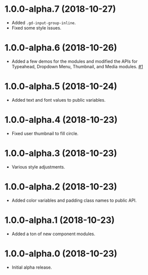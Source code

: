 # 1.0.0-alpha.7 (2018-10-27)

- Added `.gd-input-group-inline`.
- Fixed some style issues.

# 1.0.0-alpha.6 (2018-10-26)

- Added a few demos for the modules and modified the APIs for Typeahead, Dropdown Menu, Thumbnail, and Media modules. [#1](https://github.com/giftdibs/giftdibs-ux/pull/1)

# 1.0.0-alpha.5 (2018-10-24)

- Added text and font values to public variables.

# 1.0.0-alpha.4 (2018-10-23)

- Fixed user thumbnail to fill circle.

# 1.0.0-alpha.3 (2018-10-23)

- Various style adjustments.

# 1.0.0-alpha.2 (2018-10-23)

- Added color variables and padding class names to public API.

# 1.0.0-alpha.1 (2018-10-23)

- Added a ton of new component modules.

# 1.0.0-alpha.0 (2018-10-23)

- Initial alpha release.
